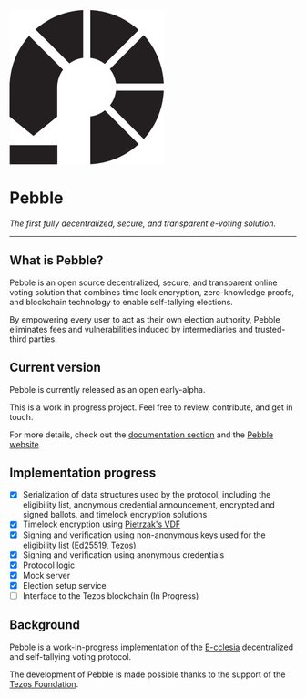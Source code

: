 ![Pebble logo](doc/Logo-Black.svg)

# Pebble

*The first fully decentralized, secure, and transparent e-voting solution.*

---

## What is Pebble?

Pebble is an open source decentralized, secure, and transparent online voting solution that combines time lock encryption, zero-knowledge proofs, and blockchain technology to enable self-tallying elections.

By empowering every user to act as their own election authority, Pebble eliminates fees and vulnerabilities induced by intermediaries and trusted-third parties.

## Current version

Pebble is currently released as an open early-alpha.

This is a work in progress project. Feel free to review, contribute, and get in touch.

For more details, check out the [documentation section](doc/) and the [Pebble website](https://www.pebble.vote/).

## Implementation progress

- [x] Serialization of data structures used by the protocol, including the eligibility list, anonymous credential announcement, encrypted and signed ballots, and timelock encryption solutions
- [x] Timelock encryption using [Pietrzak's VDF](https://eprint.iacr.org/2018/627.pdf)
- [x] Signing and verification using non-anonymous keys used for the eligibility list (Ed25519, Tezos)
- [x] Signing and verification using anonymous credentials
- [x] Protocol logic
- [x] Mock server
- [x] Election setup service
- [ ] Interface to the Tezos blockchain (In Progress)

## Background

Pebble is a work-in-progress implementation of the [E-cclesia](https://eprint.iacr.org/2020/513.pdf) decentralized and self-tallying voting protocol.

The development of Pebble is made possible thanks to the support of the [Tezos Foundation](https://tezos.foundation/).
